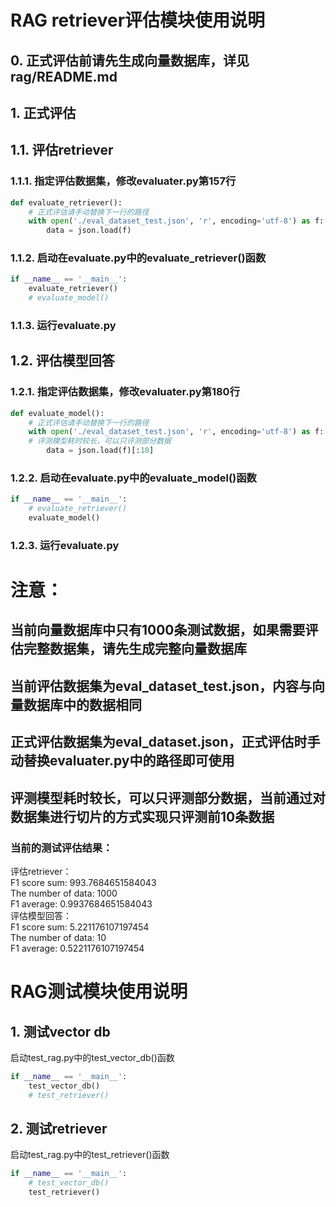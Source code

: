 # RAG retriever评估模块使用说明

## 0. 正式评估前请先生成向量数据库，详见rag/README.md

## 1. 正式评估

## 1.1. 评估retriever

### 1.1.1. 指定评估数据集，修改evaluater.py第157行

```python
def evaluate_retriever():
    # 正式评估请手动替换下一行的路径
    with open('./eval_dataset_test.json', 'r', encoding='utf-8') as f:
        data = json.load(f)
```

### 1.1.2. 启动在evaluate.py中的evaluate_retriever()函数

```python
if __name__ == '__main__':
    evaluate_retriever()
    # evaluate_model()
```

### 1.1.3. 运行evaluate.py

## 1.2. 评估模型回答

### 1.2.1. 指定评估数据集，修改evaluater.py第180行

```python
def evaluate_model():
    # 正式评估请手动替换下一行的路径
    with open('./eval_dataset_test.json', 'r', encoding='utf-8') as f:
    # 评测模型耗时较长，可以只评测部分数据
        data = json.load(f)[:10]
```

### 1.2.2. 启动在evaluate.py中的evaluate_model()函数

```python
if __name__ == '__main__':
    # evaluate_retriever()
    evaluate_model()
```

### 1.2.3. 运行evaluate.py

# 注意：

## 当前向量数据库中只有1000条测试数据，如果需要评估完整数据集，请先生成完整向量数据库

## 当前评估数据集为eval_dataset_test.json，内容与向量数据库中的数据相同

## 正式评估数据集为eval_dataset.json，正式评估时手动替换evaluater.py中的路径即可使用

## 评测模型耗时较长，可以只评测部分数据，当前通过对数据集进行切片的方式实现只评测前10条数据

### 当前的测试评估结果：

评估retriever：  
F1 score sum: 993.7684651584043  
The number of data: 1000  
F1 average: 0.9937684651584043  
评估模型回答：  
F1 score sum: 5.221176107197454  
The number of data: 10  
F1 average: 0.5221176107197454 

# RAG测试模块使用说明

## 1. 测试vector db

启动test_rag.py中的test_vector_db()函数

```python
if __name__ == '__main__':
    test_vector_db()
    # test_retriever()
```

## 2. 测试retriever

启动test_rag.py中的test_retriever()函数

```python
if __name__ == '__main__':
    # test_vector_db()
    test_retriever()
```
